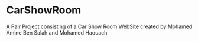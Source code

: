 # CarShowRoom
A Pair Project consisting of a Car Show Room WebSite created by Mohamed Amine Ben Salah and Mohamed Haouach 